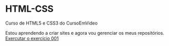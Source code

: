 # HTML-CSS
 Curso de HTML5 e CSS3 do CursoEmVideo

Estou aprendendo a criar sites e agora vou gerenciar os meus repositórios.
<a href="https://ilucasgomes.github.io/HTML-CSS/Exercicios/ex001/index.html">Exercutar o exercício 001</a>